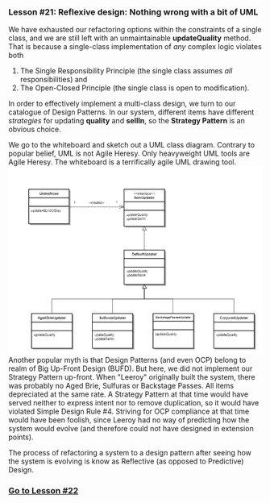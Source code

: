 ### Lesson #21: Reflexive design: Nothing wrong with a bit of UML
We have exhausted our refactoring options within the constraints of a single class, and we are still left with an
unmaintainable **updateQuality** method.  That is because a single-class implementation of _any_ complex
logic violates both
1. The Single Responsibility Principle (the single class assumes _all_ responsibilities) and
2. The Open-Closed Principle (the single class is open to modification).

In order to effectively implement a multi-class design, we turn to our catalogue of Design Patterns.  In our system,
different items have different _strategies_ for updating **quality** and **sellIn**, so the **Strategy Pattern** is an
obvious choice.

We go to the whiteboard and sketch out a UML class diagram.  Contrary to popular belief, UML is not Agile Heresy.  Only
heavyweight UML tools are Agile Heresy.  The whiteboard is a terrifically agile UML drawing tool. 
![](https://github.com/d215steinberg/GildedRose-Java/blob/Lesson%2321/images/Lesson%20%2321.png)
Another popular myth is that Design Patterns (and even OCP) belong to realm of Big Up-Front Design (BUFD).  But here, we
did not implement our Strategy Pattern up-front.  When "Leeroy" originally built the system, there was probably no Aged
Brie, Sulfuras or Backstage Passes.  All items depreciated at the same rate.  A Strategy Pattern at
that time would have served neither to express intent nor to remove duplication, so it would have violated Simple Design
Rule #4.  Striving for OCP compliance at that time would have been foolish, since Leeroy had no way of predicting how
the system would evolve (and therefore could not have designed in extension points).

The process of refactoring a system to a design pattern after seeing how the system is evolving is know as Reflective
(as opposed to Predictive) Design.
### [Go to Lesson #22](https://github.com/d215steinberg/GildedRose-Java/tree/Lesson%2322)